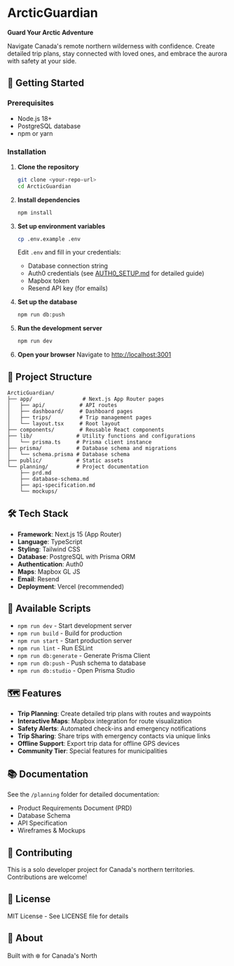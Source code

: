 # ArcticGuardian

**Guard Your Arctic Adventure**

Navigate Canada's remote northern wilderness with confidence. Create detailed trip plans, stay connected with loved ones, and embrace the aurora with safety at your side.

## 🚀 Getting Started

### Prerequisites

- Node.js 18+
- PostgreSQL database
- npm or yarn

### Installation

1. **Clone the repository**
   ```bash
   git clone <your-repo-url>
   cd ArcticGuardian
   ```

2. **Install dependencies**
   ```bash
   npm install
   ```

3. **Set up environment variables**
   ```bash
   cp .env.example .env
   ```

   Edit `.env` and fill in your credentials:
   - Database connection string
   - Auth0 credentials (see [AUTH0_SETUP.md](AUTH0_SETUP.md) for detailed guide)
   - Mapbox token
   - Resend API key (for emails)

4. **Set up the database**
   ```bash
   npm run db:push
   ```

5. **Run the development server**
   ```bash
   npm run dev
   ```

6. **Open your browser**
   Navigate to [http://localhost:3001](http://localhost:3001)

## 📁 Project Structure

```
ArcticGuardian/
├── app/                # Next.js App Router pages
│   ├── api/           # API routes
│   ├── dashboard/     # Dashboard pages
│   ├── trips/         # Trip management pages
│   └── layout.tsx     # Root layout
├── components/        # Reusable React components
├── lib/              # Utility functions and configurations
│   └── prisma.ts     # Prisma client instance
├── prisma/           # Database schema and migrations
│   └── schema.prisma # Database schema
├── public/           # Static assets
└── planning/         # Project documentation
    ├── prd.md
    ├── database-schema.md
    ├── api-specification.md
    └── mockups/
```

## 🛠️ Tech Stack

- **Framework**: Next.js 15 (App Router)
- **Language**: TypeScript
- **Styling**: Tailwind CSS
- **Database**: PostgreSQL with Prisma ORM
- **Authentication**: Auth0
- **Maps**: Mapbox GL JS
- **Email**: Resend
- **Deployment**: Vercel (recommended)

## 📜 Available Scripts

- `npm run dev` - Start development server
- `npm run build` - Build for production
- `npm run start` - Start production server
- `npm run lint` - Run ESLint
- `npm run db:generate` - Generate Prisma Client
- `npm run db:push` - Push schema to database
- `npm run db:studio` - Open Prisma Studio

## 🗺️ Features

- **Trip Planning**: Create detailed trip plans with routes and waypoints
- **Interactive Maps**: Mapbox integration for route visualization
- **Safety Alerts**: Automated check-ins and emergency notifications
- **Trip Sharing**: Share trips with emergency contacts via unique links
- **Offline Support**: Export trip data for offline GPS devices
- **Community Tier**: Special features for municipalities

## 📚 Documentation

See the `/planning` folder for detailed documentation:
- Product Requirements Document (PRD)
- Database Schema
- API Specification
- Wireframes & Mockups

## 🤝 Contributing

This is a solo developer project for Canada's northern territories. Contributions are welcome!

## 📄 License

MIT License - See LICENSE file for details

## 🌟 About

Built with ❄️ for Canada's North
